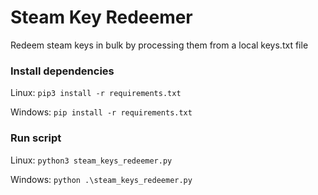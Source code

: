 # Steam Key Redeemer
Redeem steam keys in bulk by processing them from a local keys.txt file

### Install dependencies
Linux: `pip3 install -r requirements.txt` 

Windows: `pip install -r requirements.txt`

### Run script
Linux: `python3 steam_keys_redeemer.py`

Windows: `python .\steam_keys_redeemer.py`
